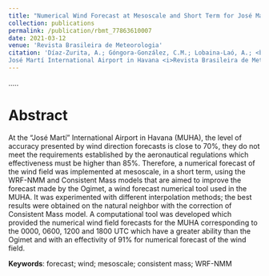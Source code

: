 ```yaml
---
title: "Numerical Wind Forecast at Mesoscale and Short Term for José Martí International Airport in Havana"
collection: publications
permalink: /publication/rbmt_77863610007
date: 2021-03-12
venue: 'Revista Brasileira de Meteorologia'
citation: 'Díaz-Zurita, A.; Góngora-González, C.M.; Lobaina-Laó, A.; <b>Pérez-Alarcón, A.</b>; Coll-Hidalgo, P. (2021). Numerical Wind Forecast at Mesoscale and Short Term for
José Martí International Airport in Havana <i>Revista Brasileira de Meteorologia</i>, ahead of print, doi:10.1590/0102-77863610007'
---
```


.....

# Abstract

At the “José Martí” International Airport in Havana (MUHA), the level of accuracy presented by wind direction forecasts is close to 70%,
they do not meet the requirements established by the aeronautical regulations which effectiveness must be higher than 85%. Therefore, a numerical 
forecast of the wind field was implemented at mesoscale, in a short term, using the WRF-NMM and Consistent Mass models that are aimed to improve 
the forecast made by the Ogimet, a wind forecast numerical tool used in the MUHA. It was experimented with different interpolation methods; the best
results were obtained on the natural neighbor with the correction of Consistent Mass model. A computational tool was developed which provided the 
numerical wind field forecasts for the MUHA corresponding to the 0000, 0600, 1200 and 1800 UTC which have a greater ability than the Ogimet and with 
an effectivity of 91% for numerical forecast of the wind field.

<b>Keywords</b>:   forecast; wind; mesoscale; consistent mass; WRF-NMM

